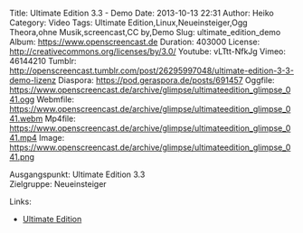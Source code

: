 Title: Ultimate Edition 3.3 - Demo
Date: 2013-10-13 22:31
Author: Heiko
Category: Video
Tags: Ultimate Edition,Linux,Neueinsteiger,Ogg Theora,ohne Musik,screencast,CC by,Demo
Slug: ultimate_edition_demo
Album: https://www.openscreencast.de
Duration: 403000
License: http://creativecommons.org/licenses/by/3.0/
Youtube: vLTtt-NfkJg
Vimeo: 46144210
Tumblr: http://openscreencast.tumblr.com/post/26295997048/ultimate-edition-3-3-demo-lizenz
Diaspora: https://pod.geraspora.de/posts/691457
Oggfile: https://www.openscreencast.de/archive/glimpse/ultimateedition_glimpse_041.ogg
Webmfile: https://www.openscreencast.de/archive/glimpse/ultimateedition_glimpse_041.webm
Mp4file: https://www.openscreencast.de/archive/glimpse/ultimateedition_glimpse_041.mp4
Image: https://www.openscreencast.de/archive/glimpse/ultimateedition_glimpse_041.png

Ausgangspunkt: Ultimate Edition 3.3  
Zielgruppe: Neueinsteiger  

Links:

  * [Ultimate Edition](http://ultimateedition.info/ "Link zu Ultimate Edition" )

